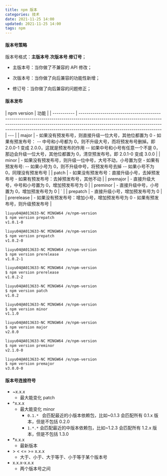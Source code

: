 ```yaml
---
title: npm 版本
categories: 技术
date: 2021-11-25 14:00
updated: 2021-11-25 14:00
tags: npm
---
```


#### 版本号策略

版本号格式：**主版本号**.**次版本号**.**修订号**；

- 主版本号：当你做了不兼容的 API 修改；

- 次版本号：当你做了向后兼容的功能性新增；

- 修订号：当你做了向后兼容的问题修正；

#### 版本发布

| npm version | 功能                                                                                                                                                                                                                                                                                |
| ----------- | ----------------------------------------------------------------------------------------------------------------------------------------------------------------------------------------------------------------------------------------------------------------------------------- | --- |
| major       | - 如果没有预发布号，则直接升级一位大号，其他位都置为 0 - 如果有预发布号： -- 中号和小号都为 0，则不升级大号，而将预发布号删掉。即 2.0.0-1 变成 2.0.0，这就是预发布的作用 -- 如果中号和小号有任意一个不是 0，那边会升级一位大号，其他位都置为 0，清空预发布号。即 2.0.1-0 变成 3.0.0 |
| minor       | - 如果没有预发布号，则升级一位中号，大号不动，小号置为空 - 如果有预发布号: -- 如果小号为 0，则不升级中号，将预发布号去掉 -- 如果小号不为 0，同理没有预发布号                                                                                                                        |
| patch       | - 如果没有预发布号：直接升级小号，去掉预发布号 - 如果有预发布号：去掉预发布号，其他不动                                                                                                                                                                                             |
| premajor    | - 直接升级大号，中号和小号置为 0，增加预发布号为 0                                                                                                                                                                                                                                  |
| preminor    | - 直接升级中号，小号置为 0，增加预发布号为 0                                                                                                                                                                                                                                        | `   |
| prepatch    | - 直接升级小号，增加预发布号为 0                                                                                                                                                                                                                                                    |
| prerelease  | - 如果没有预发布号：增加小号，增加预发布号为 0 - 如果有预发布号，则升级预发布号                                                                                                                                                                                                     |

```bash
liuyu04@A013633-NC MINGW64 /e/npm-version
$ npm version prepatch
v1.0.1-0

liuyu04@A013633-NC MINGW64 /e/npm-version
$ npm version prepatch
v1.0.2-0

liuyu04@A013633-NC MINGW64 /e/npm-version
$ npm version prerelease
v1.0.2-1

liuyu04@A013633-NC MINGW64 /e/npm-version
$ npm version prerelease
v1.0.2-2

liuyu04@A013633-NC MINGW64 /e/npm-version
$ npm version patch
v1.0.2

liuyu04@A013633-NC MINGW64 /e/npm-version
$ npm version minor
v1.1.0

liuyu04@A013633-NC MINGW64 /e/npm-version
$ npm version major
v2.0.0

liuyu04@A013633-NC MINGW64 /e/npm-version
$ npm version preminor
v2.1.0-0

liuyu04@A013633-NC MINGW64 /e/npm-version
$ npm version premajor
v3.0.0-0
```

#### 版本号连接符号

- ~x.x.x
  - 最大能变化 patch
- ^x.x.x
  - 最大能变化 minor
    - `0.1.* ` 会匹配最近的小版本依赖包，比如~0.1.3 会匹配所有 0.1.x 版本，但是不包括 0.2.0
    - `1.*.*` 会匹配最近的中版本依赖包，比如~1.2.3 会匹配所有 1.2.x 版本，但是不包括 1.3.0
- \*x.x.x
  - 最新版本
- \> < <= >= x.x.x
  - 大于、小于、大于等于、小于等于某个版本号
- x.x.x-x.x.x
  - 两个版本号之间
